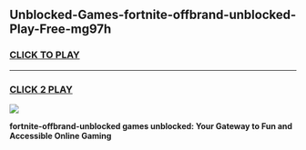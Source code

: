 
## Unblocked-Games-fortnite-offbrand-unblocked-Play-Free-mg97h
<h3>
<a href="https://premium76.site?title=fortnite-offbrand-unblocked&ref=18A1">CLICK TO PLAY</a></h3>
<hr>

<h3>
<a href="https://premium76.site?title=fortnite-offbrand-unblocked&ref=18A1">CLICK 2 PLAY</a>
  
</h3>

<a href="https://premium76.site?title=fortnite-offbrand-unblocked&ref=18A1"><img src="https://clearcache.store/games.png"></a>


**fortnite-offbrand-unblocked games unblocked: Your Gateway to Fun and Accessible Online Gaming**
